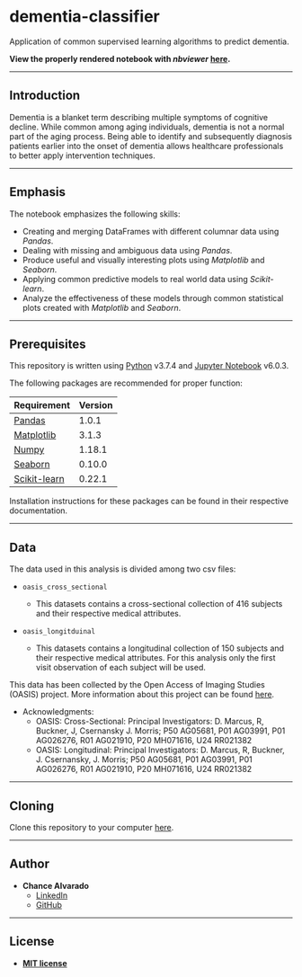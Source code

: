 # dementia-classifier

Application of common supervised learning algorithms to predict dementia.

**View the properly rendered notebook with *nbviewer* [here](https://nbviewer.jupyter.org/github/chance-alvarado/dementia-classifier/blob/master/dementia_classifier.ipynb).**

---

## Introduction

Dementia is a blanket term describing multiple symptoms of cognitive decline. While common among aging individuals, dementia is not a normal part of the aging process. Being able to identify and subsequently diagnosis patients earlier into the onset of dementia allows healthcare professionals to better apply intervention techniques.

---

## Emphasis

The notebook emphasizes the following skills:
  * Creating and merging DataFrames with different columnar data using _Pandas_.
  * Dealing with missing and ambiguous data using _Pandas_.
  * Produce useful and visually interesting plots using _Matplotlib_ and _Seaborn_.
  * Applying common predictive models to real world data using _Scikit-learn_.
  * Analyze the effectiveness of these models through common statistical plots created with _Matplotlib_ and _Seaborn_.

---

## Prerequisites

This repository is written using [Python](https://www.python.org/) v3.7.4 and [Jupyter Notebook](https://jupyter-notebook.readthedocs.io/) v6.0.3. 

The following packages are recommended for proper function:

Requirement | Version
------------|--------
[Pandas](https://pandas.pydata.org/) | 1.0.1
[Matplotlib](https://matplotlib.org/) | 3.1.3
[Numpy](https://numpy.org/) | 1.18.1
[Seaborn](https://seaborn.pydata.org/) | 0.10.0
[Scikit-learn](https://scikit-learn.org/) | 0.22.1

Installation instructions for these packages can be found in their respective documentation.

---

## Data

The data used in this analysis is divided among two csv files:

- `oasis_cross_sectional`
  -  This datasets contains a cross-sectional collection of 416 subjects and their respective medical attributes.
  
- `oasis_longitduinal`
  - This datasets contains a longitudinal collection of 150 subjects and their respective medical attributes. For this analysis only the first visit observation of each subject will be used. 

This data has been collected by the Open Access of Imaging Studies (OASIS) project. More information about this project can be found [here](http://www.oasis-brains.org/). 

- Acknowledgments: 
  - OASIS: Cross-Sectional: Principal Investigators: D. Marcus, R, Buckner, J, Csernansky J. Morris; P50 AG05681, P01 AG03991, P01 AG026276, R01 AG021910, P20 MH071616, U24 RR021382
  - OASIS: Longitudinal: Principal Investigators: D. Marcus, R, Buckner, J. Csernansky, J. Morris; P50 AG05681, P01 AG03991, P01 AG026276, R01 AG021910, P20 MH071616, U24 RR021382

---

## Cloning

Clone this repository to your computer [here](https://github.com/chance-alvarado/dementia-classifier/).

---

## Author

- **Chance Alvarado** 
    - [LinkedIn](https://www.linkedin.com/in/chance-alvarado/)
    - [GitHub](https://github.com/chance-alvarado/)

---

## License

- **[MIT license](http://opensource.org/licenses/mit-license.php)**

